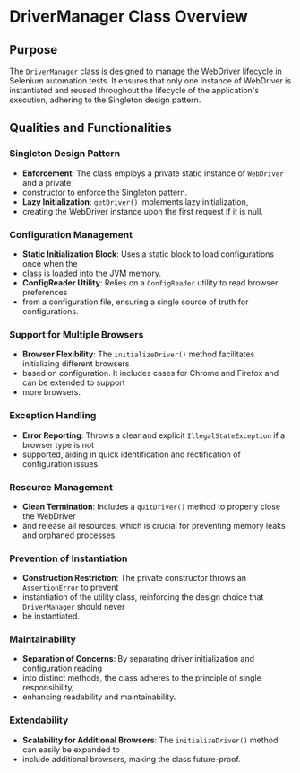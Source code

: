 # DriverManager Class Overview

## Purpose

The `DriverManager` class is designed to manage the WebDriver lifecycle in Selenium automation tests.
It ensures that only one instance of WebDriver is instantiated and reused throughout the lifecycle
of the application's execution, adhering to the Singleton design pattern.

## Qualities and Functionalities

### Singleton Design Pattern

- **Enforcement**: The class employs a private static instance of `WebDriver` and a private
- constructor to enforce the Singleton pattern.
- **Lazy Initialization**: `getDriver()` implements lazy initialization,
- creating the WebDriver instance upon the first request if it is null.

### Configuration Management

- **Static Initialization Block**: Uses a static block to load configurations once when the
- class is loaded into the JVM memory.
- **ConfigReader Utility**: Relies on a `ConfigReader` utility to read browser preferences
- from a configuration file, ensuring a single source of truth for configurations.

### Support for Multiple Browsers

- **Browser Flexibility**: The `initializeDriver()` method facilitates initializing different browsers
- based on configuration. It includes cases for Chrome and Firefox and can be extended to support
- more browsers.

### Exception Handling

- **Error Reporting**: Throws a clear and explicit `IllegalStateException` if a browser type is not
- supported, aiding in quick identification and rectification of configuration issues.

### Resource Management

- **Clean Termination**: Includes a `quitDriver()` method to properly close the WebDriver
- and release all resources, which is crucial for preventing memory leaks and orphaned processes.

### Prevention of Instantiation

- **Construction Restriction**: The private constructor throws an `AssertionError` to prevent
- instantiation of the utility class, reinforcing the design choice that `DriverManager` should never
- be instantiated.

### Maintainability

- **Separation of Concerns**: By separating driver initialization and configuration reading
- into distinct methods, the class adheres to the principle of single responsibility,
- enhancing readability and maintainability.

### Extendability

- **Scalability for Additional Browsers**: The `initializeDriver()` method can easily be expanded to
- include additional browsers, making the class future-proof.

